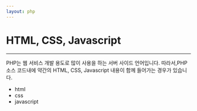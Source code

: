 ```yaml
---
layout: php
---
```


# HTML, CSS, Javascript
---
PHP는 웹 서비스 개발 용도로 많이 사용을 하는 서버 사이드 언어입니다. 
따라서,PHP 소스 코드내에 약간의 HTML, CSS, Javascript 내용이 함께 들어가는 경우가 있습니다.  

* html
* css
* javascript

<br><br>